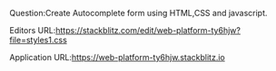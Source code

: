 Question:Create Autocomplete form using HTML,CSS and javascript.

Editors URL:https://stackblitz.com/edit/web-platform-ty6hjw?file=styles1.css

Application URL:https://web-platform-ty6hjw.stackblitz.io